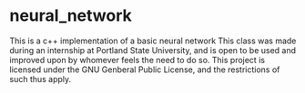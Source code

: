 # neural_network
This is a c++ implementation of a basic neural network
This class was made during an internship at Portland State University, and is open to be used and improved upon by whomever feels the need to do so. This project is licensed under the GNU Genberal Public License, and the restrictions of such thus apply.
